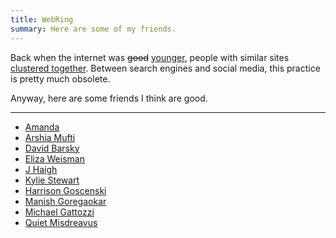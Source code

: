```yaml
---
title: WebRing
summary: Here are some of my friends.
---
```


Back when the internet was ~~good~~ <ins>younger</ins>, people with similar
sites [clustered together][wiki]. Between search engines and social media, this
practice is pretty much obsolete.

Anyway, here are some friends I think are good.

----

- [Amanda](//notawful.org)
- [Arshia Mufti](//arshiamufti.com)
- [David Barsky](//davidbarsky.com)
- [Eliza Weisman](//elizas.website)
- [J Haigh](//optimistictypes.com)
- [Kylie Stewart](//kylieis.online)
- [Harrison Goscenski](//hgoscenski.com)
- [Manish Goregaokar](//manishearth.github.io)
- [Michael Gattozzi](//mgattozzi.com)
- [Quiet Misdreavus](//quietmisdreavus.net)

[wiki]: https://en.wikipedia.org/wiki/Webring
